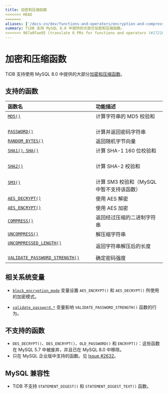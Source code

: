 ```yaml
---
title: 加密和压缩函数
<<<<<<< HEAD
=======
aliases: ['/docs-cn/dev/functions-and-operators/encryption-and-compression-functions/','/docs-cn/dev/reference/sql/functions-and-operators/encryption-and-compression-functions/']
summary: TiDB 支持 MySQL 8.0 中提供的大部分加密和压缩函数。
>>>>>>> 967a0fae95 (translate 6 PRs for functions and operators (#17218))
---
```


# 加密和压缩函数

TiDB 支持使用 MySQL 8.0 中提供的大部分[加密和压缩函数](https://dev.mysql.com/doc/refman/8.0/en/encryption-functions.html)。

## 支持的函数

| 函数名      | 功能描述      |
|:-----------|:----------------------------|
| [`MD5()`](https://dev.mysql.com/doc/refman/8.0/en/encryption-functions.html#function_md5)                                                             | 计算字符串的 MD5 校验和        |
| [`PASSWORD()`](https://dev.mysql.com/doc/refman/8.0/en/encryption-functions.html#function_password)                                | 计算并返回密码字符串          |
| [`RANDOM_BYTES()`](https://dev.mysql.com/doc/refman/8.0/en/encryption-functions.html#function_random-bytes)                                           | 返回随机字节向量                       |
| [`SHA1()`, `SHA()`](https://dev.mysql.com/doc/refman/8.0/en/encryption-functions.html#function_sha1)                                                    | 计算 SHA-1 160 位校验和               |
| [`SHA2()`](https://dev.mysql.com/doc/refman/8.0/en/encryption-functions.html#function_sha2)                                                           | 计算 SHA-2 校验和                       |
| [`SM3()`](https://zh.m.wikipedia.org/zh-hans/SM3)                                                           | 计算 SM3 校验和（MySQL 中暂不支持该函数）           |
| [`AES_DECRYPT()`](https://dev.mysql.com/doc/refman/8.0/en/encryption-functions.html#function_aes-decrypt)                                             | 使用 AES 解密                             |
| [`AES_ENCRYPT()`](https://dev.mysql.com/doc/refman/8.0/en/encryption-functions.html#function_aes-encrypt)                                             | 使用 AES 加密                                 |
| [`COMPRESS()`](https://dev.mysql.com/doc/refman/8.0/en/encryption-functions.html#function_compress)                                                   | 返回经过压缩的二进制字符串                |
| [`UNCOMPRESS()`](https://dev.mysql.com/doc/refman/8.0/en/encryption-functions.html#function_uncompress)                                               | 解压缩字符串                   |
| [`UNCOMPRESSED_LENGTH()`](https://dev.mysql.com/doc/refman/8.0/en/encryption-functions.html#function_uncompressed-length)                             | 返回字符串解压后的长度  |
| [`VALIDATE_PASSWORD_STRENGTH()`](https://dev.mysql.com/doc/refman/8.0/en/encryption-functions.html#function_validate-password-strength)               | 确定密码强度            |

## 相关系统变量

* [`block_encryption_mode`](/system-variables.md#block_encryption_mode) 变量设置 `AES_ENCRYPT()` 和 `AES_DECRYPT()` 所使用的加密模式。

* [`validate_password.*`](/system-variables.md) 变量影响 `VALIDATE_PASSWORD_STRENGTH()` 函数的行为。

## 不支持的函数

* `DES_DECRYPT()`、`DES_ENCRYPT()`、`OLD_PASSWORD()` 和 `ENCRYPT()`：这些函数在 MySQL 5.7 中被废弃，并且已在 MySQL 8.0 中移除。
* 只在 MySQL 企业版中支持的函数。见 [Issue #2632](https://github.com/pingcap/tidb/issues/2632)。

## MySQL 兼容性

* TiDB 不支持 `STATEMENT_DIGEST()` 和 `STATEMENT_DIGEST_TEXT()` 函数。
